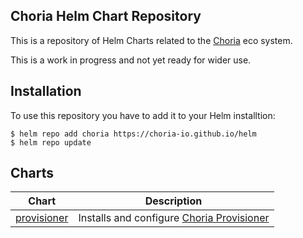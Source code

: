 ## Choria Helm Chart Repository

This is a repository of Helm Charts related to the [Choria](https://choria.io) eco system.

This is a work in progress and not yet ready for wider use.

## Installation

To use this repository you have to add it to your Helm installtion:

```
$ helm repo add choria https://choria-io.github.io/helm
$ helm repo update
```

## Charts

|Chart|Description|
|-----|-----------|
|[provisioner](https://github.com/choria-io/helm/tree/master/charts/provisioner)|Installs and configure [Choria Provisioner](https://github.com/choria-io/provisioning-agent)|
